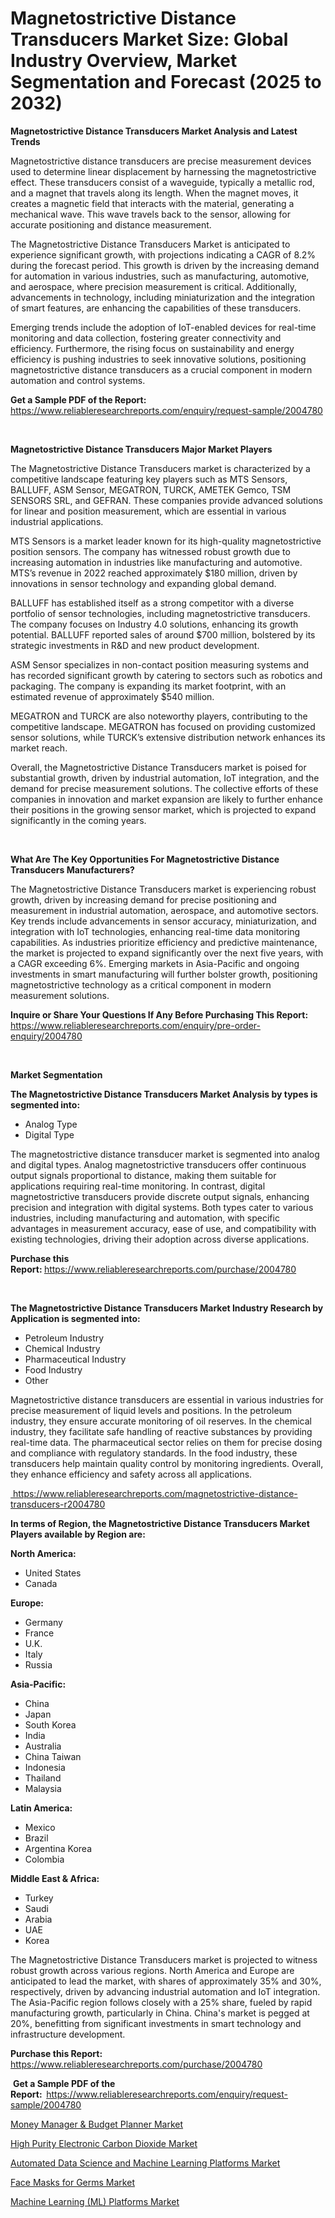 <p><h1>Magnetostrictive Distance Transducers Market Size: Global Industry Overview, Market Segmentation and Forecast (2025 to 2032)</h1></p><p><strong>Magnetostrictive Distance Transducers Market Analysis and Latest Trends</strong></p>
<p><p>Magnetostrictive distance transducers are precise measurement devices used to determine linear displacement by harnessing the magnetostrictive effect. These transducers consist of a waveguide, typically a metallic rod, and a magnet that travels along its length. When the magnet moves, it creates a magnetic field that interacts with the material, generating a mechanical wave. This wave travels back to the sensor, allowing for accurate positioning and distance measurement. </p><p>The Magnetostrictive Distance Transducers Market is anticipated to experience significant growth, with projections indicating a CAGR of 8.2% during the forecast period. This growth is driven by the increasing demand for automation in various industries, such as manufacturing, automotive, and aerospace, where precision measurement is critical. Additionally, advancements in technology, including miniaturization and the integration of smart features, are enhancing the capabilities of these transducers. </p><p>Emerging trends include the adoption of IoT-enabled devices for real-time monitoring and data collection, fostering greater connectivity and efficiency. Furthermore, the rising focus on sustainability and energy efficiency is pushing industries to seek innovative solutions, positioning magnetostrictive distance transducers as a crucial component in modern automation and control systems.</p></p>
<p><strong>Get a Sample PDF of the Report:&nbsp;</strong> <a href="https://www.reliableresearchreports.com/enquiry/request-sample/2004780?utm_campaign=83&utm_medium=2&utm_source=Github&utm_content=ia&utm_term=15012025&utm_id=magnetostrictive-distance-transducers">https://www.reliableresearchreports.com/enquiry/request-sample/2004780</a></p>
<p>&nbsp;</p>
<p><strong>Magnetostrictive Distance Transducers Major Market Players</strong></p>
<p><p>The Magnetostrictive Distance Transducers market is characterized by a competitive landscape featuring key players such as MTS Sensors, BALLUFF, ASM Sensor, MEGATRON, TURCK, AMETEK Gemco, TSM SENSORS SRL, and GEFRAN. These companies provide advanced solutions for linear and position measurement, which are essential in various industrial applications.</p><p>MTS Sensors is a market leader known for its high-quality magnetostrictive position sensors. The company has witnessed robust growth due to increasing automation in industries like manufacturing and automotive. MTS’s revenue in 2022 reached approximately $180 million, driven by innovations in sensor technology and expanding global demand.</p><p>BALLUFF has established itself as a strong competitor with a diverse portfolio of sensor technologies, including magnetostrictive transducers. The company focuses on Industry 4.0 solutions, enhancing its growth potential. BALLUFF reported sales of around $700 million, bolstered by its strategic investments in R&D and new product development.</p><p>ASM Sensor specializes in non-contact position measuring systems and has recorded significant growth by catering to sectors such as robotics and packaging. The company is expanding its market footprint, with an estimated revenue of approximately $540 million.</p><p>MEGATRON and TURCK are also noteworthy players, contributing to the competitive landscape. MEGATRON has focused on providing customized sensor solutions, while TURCK’s extensive distribution network enhances its market reach.</p><p>Overall, the Magnetostrictive Distance Transducers market is poised for substantial growth, driven by industrial automation, IoT integration, and the demand for precise measurement solutions. The collective efforts of these companies in innovation and market expansion are likely to further enhance their positions in the growing sensor market, which is projected to expand significantly in the coming years.</p></p>
<p>&nbsp;</p>
<p><strong>What Are The Key Opportunities For Magnetostrictive Distance Transducers Manufacturers?</strong></p>
<p><p>The Magnetostrictive Distance Transducers market is experiencing robust growth, driven by increasing demand for precise positioning and measurement in industrial automation, aerospace, and automotive sectors. Key trends include advancements in sensor accuracy, miniaturization, and integration with IoT technologies, enhancing real-time data monitoring capabilities. As industries prioritize efficiency and predictive maintenance, the market is projected to expand significantly over the next five years, with a CAGR exceeding 6%. Emerging markets in Asia-Pacific and ongoing investments in smart manufacturing will further bolster growth, positioning magnetostrictive technology as a critical component in modern measurement solutions.</p></p>
<p><strong>Inquire or Share Your Questions If Any Before Purchasing This Report:</strong> <a href="https://www.reliableresearchreports.com/enquiry/pre-order-enquiry/2004780?utm_campaign=83&utm_medium=2&utm_source=Github&utm_content=ia&utm_term=15012025&utm_id=magnetostrictive-distance-transducers">https://www.reliableresearchreports.com/enquiry/pre-order-enquiry/2004780</a></p>
<p>&nbsp;</p>
<p><strong>Market Segmentation</strong></p>
<p><strong>The Magnetostrictive Distance Transducers Market Analysis by types is segmented into:</strong></p>
<p><ul><li>Analog Type</li><li>Digital Type</li></ul></p>
<p><p>The magnetostrictive distance transducer market is segmented into analog and digital types. Analog magnetostrictive transducers offer continuous output signals proportional to distance, making them suitable for applications requiring real-time monitoring. In contrast, digital magnetostrictive transducers provide discrete output signals, enhancing precision and integration with digital systems. Both types cater to various industries, including manufacturing and automation, with specific advantages in measurement accuracy, ease of use, and compatibility with existing technologies, driving their adoption across diverse applications.</p></p>
<p><strong>Purchase this Report:&nbsp;</strong><a href="https://www.reliableresearchreports.com/purchase/2004780?utm_campaign=83&utm_medium=2&utm_source=Github&utm_content=ia&utm_term=15012025&utm_id=magnetostrictive-distance-transducers">https://www.reliableresearchreports.com/purchase/2004780</a></p>
<p>&nbsp;</p>
<p><strong>The Magnetostrictive Distance Transducers Market Industry Research by Application is segmented into:</strong></p>
<p><ul><li>Petroleum Industry</li><li>Chemical Industry</li><li>Pharmaceutical Industry</li><li>Food Industry</li><li>Other</li></ul></p>
<p><p>Magnetostrictive distance transducers are essential in various industries for precise measurement of liquid levels and positions. In the petroleum industry, they ensure accurate monitoring of oil reserves. In the chemical industry, they facilitate safe handling of reactive substances by providing real-time data. The pharmaceutical sector relies on them for precise dosing and compliance with regulatory standards. In the food industry, these transducers help maintain quality control by monitoring ingredients. Overall, they enhance efficiency and safety across all applications.</p></p>
<p><a href="https://www.reliableresearchreports.com/magnetostrictive-distance-transducers-r2004780?utm_campaign=83&utm_medium=2&utm_source=Github&utm_content=ia&utm_term=15012025&utm_id=magnetostrictive-distance-transducers">&nbsp;https://www.reliableresearchreports.com/magnetostrictive-distance-transducers-r2004780</a></p>
<p><strong>In terms of Region, the Magnetostrictive Distance Transducers Market Players available by Region are:</strong></p>
<p>
    <p> <strong> North America: </strong>
        <ul>
            <li>United States</li>
            <li>Canada</li>
        </ul>
        </p> 
    <p> <strong> Europe: </strong>
        <ul>
            <li>Germany</li>
            <li>France</li>
            <li>U.K.</li>
            <li>Italy</li>
            <li>Russia</li>
        </ul>
        </p> 
    <p> <strong> Asia-Pacific: </strong>
        <ul>
            <li>China</li>
            <li>Japan</li>
            <li>South Korea</li>
            <li>India</li>
            <li>Australia</li>
            <li>China Taiwan</li>
            <li>Indonesia</li>
            <li>Thailand</li>
            <li>Malaysia</li>
        </ul>
        </p> 
    <p> <strong> Latin America: </strong>
        <ul>
            <li>Mexico</li>
            <li>Brazil</li>
            <li>Argentina Korea</li>
            <li>Colombia</li>
        </ul>
        </p> 
    <p> <strong> Middle East & Africa: </strong>
        <ul>
            <li>Turkey</li>
            <li>Saudi</li>
            <li>Arabia</li>
            <li>UAE</li>
            <li>Korea</li>
        </ul>
    </p>
    </p>
<p><p>The Magnetostrictive Distance Transducers market is projected to witness robust growth across various regions. North America and Europe are anticipated to lead the market, with shares of approximately 35% and 30%, respectively, driven by advancing industrial automation and IoT integration. The Asia-Pacific region follows closely with a 25% share, fueled by rapid manufacturing growth, particularly in China. China's market is pegged at 20%, benefitting from significant investments in smart technology and infrastructure development.</p></p>
<p><strong>Purchase this Report: </strong><a href="https://www.reliableresearchreports.com/purchase/2004780?utm_campaign=83&utm_medium=2&utm_source=Github&utm_content=ia&utm_term=15012025&utm_id=magnetostrictive-distance-transducers">https://www.reliableresearchreports.com/purchase/2004780</a></p>
<p>&nbsp;<strong>Get a Sample PDF of the Report:&nbsp;&nbsp;</strong><a href="https://www.reliableresearchreports.com/enquiry/request-sample/2004780?utm_campaign=83&utm_medium=2&utm_source=Github&utm_content=ia&utm_term=15012025&utm_id=magnetostrictive-distance-transducers">https://www.reliableresearchreports.com/enquiry/request-sample/2004780</a></p>
<p><strong></strong></p>
<p><p><a href="https://github.com/jeastefanowicz7816/Market-Research-Report-List-1/blob/main/money-manager-budget-planner-market.md?utm_campaign=83&utm_medium=2&utm_source=Github&utm_content=ia&utm_term=15012025&utm_id=magnetostrictive-distance-transducers">Money Manager & Budget Planner Market</a></p><p><a href="https://github.com/tasiahtahathorn/Market-Research-Report-List-1/blob/main/high-purity-electronic-carbon-dioxide-market.md?utm_campaign=83&utm_medium=2&utm_source=Github&utm_content=ia&utm_term=15012025&utm_id=magnetostrictive-distance-transducers">High Purity Electronic Carbon Dioxide Market</a></p><p><a href="https://github.com/tambraunrue691969/Market-Research-Report-List-1/blob/main/automated-data-science-and-machine-learning-platforms-market.md?utm_campaign=83&utm_medium=2&utm_source=Github&utm_content=ia&utm_term=15012025&utm_id=magnetostrictive-distance-transducers">Automated Data Science and Machine Learning Platforms Market</a></p><p><a href="https://github.com/mharielmesa/Market-Research-Report-List-5/blob/main/face-masks-for-germs-market.md?utm_campaign=83&utm_medium=2&utm_source=Github&utm_content=ia&utm_term=15012025&utm_id=magnetostrictive-distance-transducers">Face Masks for Germs Market</a></p><p><a href="https://github.com/tona7vba/Market-Research-Report-List-1/blob/main/machine-learning-ml-platforms-market.md?utm_campaign=83&utm_medium=2&utm_source=Github&utm_content=ia&utm_term=15012025&utm_id=magnetostrictive-distance-transducers">Machine Learning (ML) Platforms Market</a></p></p>